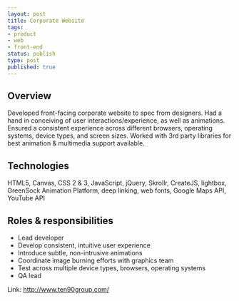 ```yaml
---
layout: post
title: Corporate Website
tags:
- product
- web
- front-end
status: publish
type: post
published: true
---
```

## Overview

Developed front-facing corporate website to spec from designers. Had a hand in conceiving of user interactions/experience, as well as animations. Ensured a consistent experience across different browsers, operating systems, device types, and screen sizes. Worked with 3rd party libraries for best animation &amp; multimedia support available.

## Technologies
HTML5, Canvas, CSS 2 &amp; 3, JavaScript, jQuery, Skrollr, CreateJS, lightbox, GreenSock Animation Platform, deep linking, web fonts, Google Maps API, YouTube API

## Roles &amp; responsibilities

- Lead developer
- Develop consistent, intuitive user experience
- Introduce subtle, non-intrusive animations
- Coordinate image burning efforts with graphics team
- Test across multiple device types, browsers, operating systems
- QA lead

Link: <a href="http://www.ten90group.com/" target="_blank">http://www.ten90group.com/</a>
